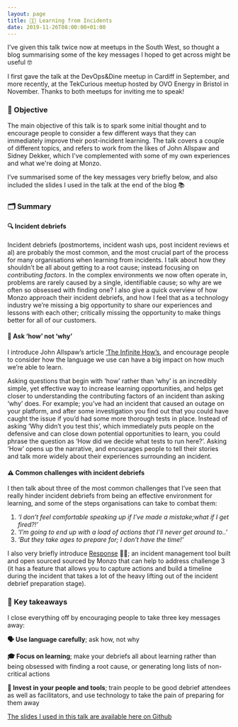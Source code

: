 ```yaml
---
layout: page
title: 👨‍🏫 Learning from Incidents
date: 2019-11-26T08:00:00+01:00
---
```


I've given this talk twice now at meetups in the South West, so thought a blog summarising some of the key messages I hoped to get across might be useful 🤓

I first gave the talk at the DevOps&Dine meetup in Cardiff in September, and more recently, at the TekCurious meetup hosted by OVO Energy in Bristol in November. Thanks to both meetups for inviting me to speak!

### **🎯 Objective**

The main objective of this talk is to spark some initial thought and to encourage people to consider a few different ways that they can immediately improve their post-incident learning. The talk covers a couple of different topics, and refers to work from the likes of John Allspaw and Sidney Dekker, which I've complemented with some of my own experiences and what we're doing at Monzo.

I’ve summarised some of the key messages very briefly below, and also included the slides I used in the talk at the end of the blog 📚

### **🗂 Summary**

#### **🔍 Incident debriefs**

Incident debriefs (postmortems, incident wash ups, post incident reviews et al) are probably the most common, and the most crucial part of the process for many organisations when learning from incidents. I talk about how they shouldn’t be all about getting to a root cause; instead focusing on _contributing factors_. In the complex environments we now often operate in, problems are rarely caused by a single, identifiable cause; so why are we often so obsessed with finding one? I also give a quick overview of how Monzo approach their incident debriefs, and how I feel that as a technology industry we’re missing a big opportunity to share our experiences and lessons with each other; critically missing the opportunity to make things better for all of our customers.

#### **🤔 Ask ‘how’ not ‘why’**

I introduce John Allspaw’s article [‘The Infinite How’s](https://www.kitchensoap.com/2014/11/14/the-infinite-hows-or-the-dangers-of-the-five-whys/), and encourage people to consider how the language we use can have a big impact on how much we’re able to learn.

Asking questions that begin with ‘how’ rather than ‘why’ is an incredibly simple, yet effective way to increase learning opportunities, and helps get closer to understanding the contributing factors of an incident than asking ‘why’ does. For example; you’ve had an incident that caused an outage on your platform, and after some investigation you find out that you could have caught the issue if you’d had some more thorough tests in place. Instead of asking ‘Why didn’t you test this’, which immediately puts people on the defensive and can close down potential opportunities to learn, you could phrase the question as ‘How did we decide what tests to run here?’. Asking ‘How’ opens up the narrative, and encourages people to tell their stories and talk more widely about their experiences surrounding an incident.

#### **⚠️ Common challenges with incident debriefs**

I then talk about three of the most common challenges that I’ve seen that really hinder incident debriefs from being an effective environment for learning, and some of the steps organisations can take to combat them:

1. _‘I don’t feel comfortable speaking up if I’ve made a mistake;what if I get fired?!’_
2. _‘I’m going to end up with a load of actions that I’ll never get around to..’_
3. _‘But they take ages to prepare for; I don’t have the time!'_

I also very briefly introduce [Response](https://github.com/monzo/response) 👩‍🚒; an incident management tool built and open sourced sourced by Monzo that can help to address challenge 3 (it has a feature that allows you to capture actions and build a timeline during the incident that takes a lot of the heavy lifting out of the incident debrief preparation stage).

### **🥡 Key takeaways**

I close everything off by encouraging people to take three key messages away:

**🗣 Use language carefully**; ask how, not why

**🎓 Focus on learning**; make your debriefs all about learning rather than being obsessed with finding a root cause, or generating long lists of non-critical actions

**🧰 Invest in your people and tools**; train people to be good debrief attendees as well as facilitators, and use technology to take the pain of preparing for them away

[The slides I used in this talk are available here on Github](https://github.com/lukebriscoe/lukebriscoe.github.io/blob/main/assets/img/Learning-from-Incidents-External-version-1.pdf)
